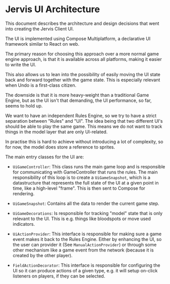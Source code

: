 # Jervis UI Architecture

This document describes the architecture and design decisions that went into 
creating the Jervis Client UI.

The UI is implemented using Compose Multiplatform, a declarative UI framework
similar to React on web.

The primary reason for choosing this approach over a more normal game engine
approach, is that it is available across all platforms, making it easier to
write the UI.

This also allows us to lean into the possibility of easily moving the UI state
back and forward together with the game state. This is especially relevant
when Undo is a first-class citizen.

The downside is that it is more heavy-weight than a traditional Game Engine, but 
as the UI isn't that demanding, the UI performance, so far, seems to hold up.

We want to have an independent Rules Engine, so we try to have a strict separation
between "Rules" and "UI". The idea being that two different UI's should be able to
play the same game. This means we do not want to track things in the model layer
that are only UI-related.

In practise this is hard to achieve without introducing a lot of complexity, so for
now, the model does store a reference to sprites.

The main entry classes for the UI are:

- `UiGameController`: This class runs the main game loop and is responsible
  for communicating with GameController that runs the rules. The main
  responsibility of this loop is to create a `UiGameSnapshot`, which is a
  datastructure that represents the full state of the UI at a given point
  in time, like a high-level "frame". This is then sent to Compose for rendering.

- `UiGameSnapshot`: Contains all the data to render the current game step.

- `UiGameDecorations`: Is responsible for tracking "model" state that is only
  relevant to the UI. This is e.g. things like bloodspots or move used indicators.

- `UiActionProvider`: This interface is responsible for making sure a game event
  makes it back to the Rules Engine. Either by enhancing the UI, so the user can
  provider it (See `ManualActionProvider`) or through some other mechanism like
  a game event from the network (because it is created by the other player).

- `FieldActionDecorator`: This interface is responsible for configuring the UI so it
  can produce actions of a given type, e.g. it will setup on-click listeners on players,
  if they can be selected.

<TODO Describe how animations and sounds work>

